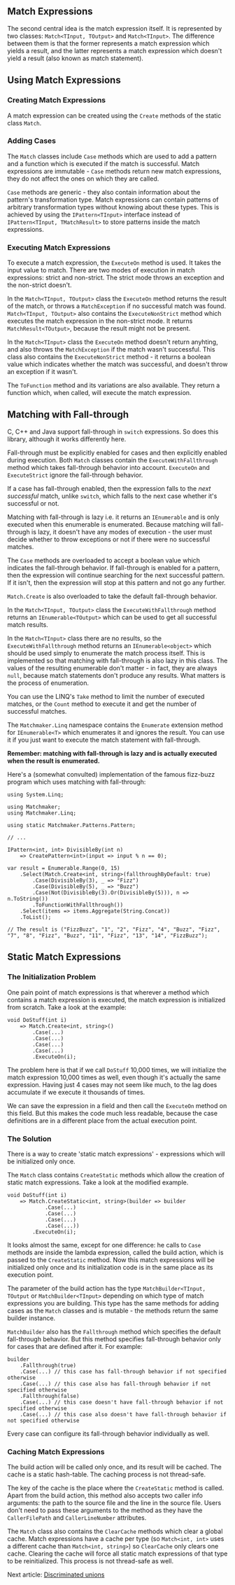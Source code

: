 ## Match Expressions

The second central idea is the match expression itself. It is represented by two classes: `Match<TInput, TOutput>`
and `Match<TInput>`. The difference between them is that the former represents a match expression which yields
a result, and the latter represents a match expression which doesn't yield a result (also known as match statement).

## Using Match Expressions

### Creating Match Expressions

A match expression can be created using the `Create` methods of the static class `Match`.

### Adding Cases

The `Match` classes include `Case` methods which are used to add a pattern and a function which is executed if
the match is successful. Match expressions are immutable - `Case` methods return new match expressions, they
do not affect the ones on which they are called.

`Case` methods are generic - they also contain information about the pattern's transformation type. Match expressions
can contain patterns of arbitrary transformation types without knowing about these types. This is achieved by using
the `IPattern<TInput>` interface instead of `IPattern<TInput, TMatchResult>` to store patterns inside the match
expressions.

### Executing Match Expressions

To execute a match expression, the `ExecuteOn` method is used. It takes the input value to match. There are two modes
of execution in match expressions: strict and non-strict. The strict mode throws an exception and the non-strict doesn't.

In the `Match<TInput, TOutput>` class the `ExecuteOn` method returns the result of the match, or throws a
`MatchException` if no successful match was found. `Match<TInput, TOutput>` also contains the `ExecuteNonStrict`
method which executes the match expression in the non-strict mode. It returns `MatchResult<TOutput>`, because
the result might not be present.

In the `Match<TInput>` class the `ExecuteOn` method doesn't return anyhting, and also throws the `MatchException`
if the match wasn't successful. This class also contains the `ExecuteNonStrict` method - it returns a boolean value
which indicates whether the match was successful, and doesn't throw an exception if it wasn't.

The `ToFunction` method and its variations are also available. They return a function which, when called, will execute
the match expression.

## Matching with Fall-through

C, C++ and Java support fall-through in `switch` expressions. So does this library, although it works differently here.

Fall-through must be explicitly enabled for cases and then explicitly enabled during execution. Both `Match` classes
contain the `ExecuteWithFallthrough` method which takes fall-through behavior into account. `ExecuteOn` and
`ExecuteStrict` ignore the fall-through behavior.

If a case has fall-through enabled, then the expression falls to the _next successful_ match, unlike `switch`, which
falls to the next case whether it's successful or not.

Matching with fall-through is lazy i.e. it returns an `IEnumerable` and is only executed when this enumerable
is enumerated. Because matching will fall-through is lazy, it doesn't have any modes of execution - the user must
decide whether to throw exceptions or not if there were no successful matches.

The `Case` methods are overloaded to accept a boolean value which indicates the fall-through behavior. If fall-through
is enabled for a pattern, then the expression will continue searching for the next successful pattern. If it isn't, then
the expression will stop at this pattern and not go any further.

`Match.Create` is also overloaded to take the default fall-through behavior.

In the `Match<TInput, TOutput>` class the `ExecuteWithFallthrough` method returns an `IEnumerable<TOutput>`
which can be used to get all successful match results.

In the `Match<TInput>` class there are no results, so the `ExecuteWithFallthrough` method returns
an `IEnumerable<object>` which should be used simply to enumerate the match process itself. This is implemented
so that matching with fall-through is also lazy in this class. The values of the resulting enumerable don't matter -
in fact, they are always `null`, because match statements don't produce any results. What matters is the process
of enumeration.

You can use the LINQ's `Take` method to limit the number of executed matches, or the `Count` method to execute it
and get the number of successful matches.

The `Matchmaker.Linq` namespace contains the `Enumerate` extension method for `IEnumerable<T>` which enumerates
it and ignores the result. You can use it if you just want to execute the match statement with fall-through.

**Remember: matching with fall-through is lazy and is actually executed when the result is enumerated.**

Here's a (somewhat convulted) implementation of the famous fizz-buzz program which uses matching with fall-through:

```
using System.Linq;

using Matchmaker;
using Matchmaker.Linq;

using static Matchmaker.Patterns.Pattern;

// ...

IPattern<int, int> DivisibleBy(int n)
    => CreatePattern<int>(input => input % n == 0);

var result = Enumerable.Range(0, 15)
    .Select(Match.Create<int, string>(fallthroughByDefault: true)
        .Case(DivisibleBy(3), _ => "Fizz")
        .Case(DivisibleBy(5), _ => "Buzz")
        .Case(Not(DivisibleBy(3).Or(DivisibleBy(5))), n => n.ToString())
        .ToFunctionWithFallthrough())
    .Select(items => items.Aggregate(String.Concat))
    .ToList();

// The result is ("FizzBuzz", "1", "2", "Fizz", "4", "Buzz", "Fizz", "7", "8", "Fizz", "Buzz", "11", "Fizz", "13", "14", "FizzBuzz");
```

## Static Match Expressions

### The Initialization Problem

One pain point of match expressions is that wherever a method which contains a match expression is executed, the match
expression is initialized from scratch. Take a look at the example:

```
void DoStuff(int i)
    => Match.Create<int, string>()
        .Case(...)
        .Case(...)
        .Case(...)
        .Case(...)
        .ExecuteOn(i);
```

The problem here is that if we call `DoStuff` 10,000 times, we will initialize the match expression 10,000 times
as well, even though it's actually the same expression. Having just 4 cases may not seem like much, to the lag does
accumulate if we execute it thousands of times.

We can save the expression in a field and then call the `ExecuteOn` method on this field. But this makes the code
much less readable, because the case definitions are in a different place from the actual execution point.

### The Solution

There is a way to create 'static match expressions' - expressions which will be initialized only once.

The `Match` class contains `CreateStatic` methods which allow the creation of static match expressions. Take a look
at the modified example.

```
void DoStuff(int i)
    => Match.CreateStatic<int, string>(builder => builder
            .Case(...)
            .Case(...)
            .Case(...)
            .Case(...))
        .ExecuteOn(i);
```

It looks almost the same, except for one difference: he calls to `Case` methods are inside the lambda expression,
called the build action, which is passed to the `CreateStatic` method. Now this match expressions will be initialized
only once and its initialization code is in the same place as its execution point.

The parameter of the build action has the type `MatchBuilder<TInput, TOutput` or `MatchBuilder<TInput>`
depending on which type of match expressions you are building. This type has the same methods for adding cases as
the `Match` classes and is mutable - the methods return the same builder instance.

`MatchBuilder` also has the `Fallthrough` method which specifies the default fall-through behavior. But this method
specifies fall-through behavior only for cases that are defined after it. For example:

```
builder
    .Fallthrough(true)
    .Case(...) // this case has fall-through behavior if not specified otherwise
    .Case(...) // this case also has fall-through behavior if not specified otherwise
    .Fallthrough(false)
    .Case(...) // this case doesn't have fall-through behavior if not specified otherwise
    .Case(...) // this case also doesn't have fall-through behavior if not specified otherwise
```

Every case can configure its fall-through behavior individually as well.

### Caching Match Expressions

The build action will be called only once, and its result will be cached. The cache is a static hash-table.
The caching process is not thread-safe.

The key of the cache is the place where the `CreateStatic` method is called. Apart from the build action, this method
also accepts two caller info arguments: the path to the source file and the line in the source file. Users don't
need to pass these arguments to the method as they have the `CallerFilePath` and `CallerLineNumber` attributes.

The `Match` class also contains the `ClearCache` methods which clear a global cache. Match expressions have a cache
per type (so `Match<int, int>` uses a different cache than `Match<int, string>`) so `ClearCache` only clears one
cache. Clearing the cache will force all static match expressions of that type to be reinitialized. This process is
not thread-safe as well.

Next article: [Discriminated unions](unions.md)
